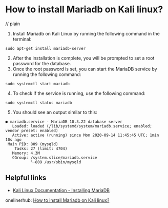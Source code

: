 # How to install Mariadb on Kali linux?
// plain

1. Install Mariadb on Kali Linux by running the following command in the terminal:
```
sudo apt-get install mariadb-server
```
2. After the installation is complete, you will be prompted to set a root password for the database.
3. Once the root password is set, you can start the MariaDB service by running the following command:
```
sudo systemctl start mariadb
```
4. To check if the service is running, use the following command:
```
sudo systemctl status mariadb
```
5. You should see an output similar to this:
```
● mariadb.service - MariaDB 10.3.22 database server
   Loaded: loaded (/lib/systemd/system/mariadb.service; enabled; vendor preset: enabled)
   Active: active (running) since Mon 2020-09-14 11:45:45 UTC; 1min 10s ago
 Main PID: 809 (mysqld)
    Tasks: 27 (limit: 4704)
   Memory: 4.3M
   CGroup: /system.slice/mariadb.service
           └─809 /usr/sbin/mysqld
```

## Helpful links
- [Kali Linux Documentation - Installing MariaDB](https://docs.kali.org/general-use/install-mariadb-on-kali-linux)

onelinerhub: [How to install Mariadb on Kali linux?](https://onelinerhub.com/mariadb/how-to-install-mariadb-on-kali-linux)